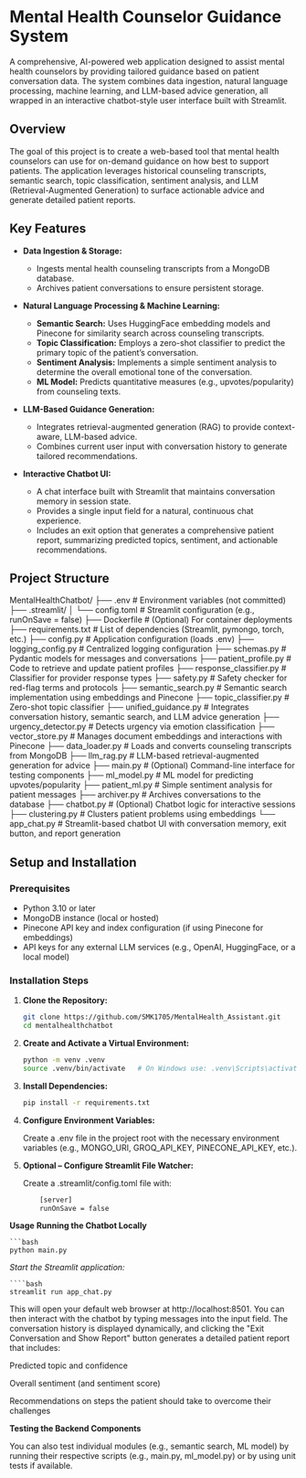 # Mental Health Counselor Guidance System

A comprehensive, AI-powered web application designed to assist mental health counselors by providing tailored guidance based on patient conversation data. The system combines data ingestion, natural language processing, machine learning, and LLM-based advice generation, all wrapped in an interactive chatbot-style user interface built with Streamlit.

## Overview

The goal of this project is to create a web-based tool that mental health counselors can use for on-demand guidance on how best to support patients. The application leverages historical counseling transcripts, semantic search, topic classification, sentiment analysis, and LLM (Retrieval-Augmented Generation) to surface actionable advice and generate detailed patient reports.

## Key Features

- **Data Ingestion & Storage:**  
  - Ingests mental health counseling transcripts from a MongoDB database.
  - Archives patient conversations to ensure persistent storage.

- **Natural Language Processing & Machine Learning:**  
  - **Semantic Search:** Uses HuggingFace embedding models and Pinecone for similarity search across counseling transcripts.
  - **Topic Classification:** Employs a zero-shot classifier to predict the primary topic of the patient’s conversation.
  - **Sentiment Analysis:** Implements a simple sentiment analysis to determine the overall emotional tone of the conversation.
  - **ML Model:** Predicts quantitative measures (e.g., upvotes/popularity) from counseling texts.

- **LLM-Based Guidance Generation:**  
  - Integrates retrieval-augmented generation (RAG) to provide context-aware, LLM-based advice.
  - Combines current user input with conversation history to generate tailored recommendations.

- **Interactive Chatbot UI:**  
  - A chat interface built with Streamlit that maintains conversation memory in session state.
  - Provides a single input field for a natural, continuous chat experience.
  - Includes an exit option that generates a comprehensive patient report, summarizing predicted topics, sentiment, and actionable recommendations.

## Project Structure

MentalHealthChatbot/
├── .env                    # Environment variables (not committed)
├── .streamlit/
│   └── config.toml         # Streamlit configuration (e.g., runOnSave = false)
├── Dockerfile              # (Optional) For container deployments
├── requirements.txt        # List of dependencies (Streamlit, pymongo, torch, etc.)
├── config.py               # Application configuration (loads .env)
├── logging_config.py       # Centralized logging configuration
├── schemas.py              # Pydantic models for messages and conversations
├── patient_profile.py      # Code to retrieve and update patient profiles
├── response_classifier.py  # Classifier for provider response types
├── safety.py               # Safety checker for red-flag terms and protocols
├── semantic_search.py      # Semantic search implementation using embeddings and Pinecone
├── topic_classifier.py     # Zero-shot topic classifier
├── unified_guidance.py     # Integrates conversation history, semantic search, and LLM advice generation
├── urgency_detector.py     # Detects urgency via emotion classification
├── vector_store.py         # Manages document embeddings and interactions with Pinecone
├── data_loader.py          # Loads and converts counseling transcripts from MongoDB
├── llm_rag.py              # LLM-based retrieval-augmented generation for advice
├── main.py                 # (Optional) Command-line interface for testing components
├── ml_model.py             # ML model for predicting upvotes/popularity
├── patient_ml.py           # Simple sentiment analysis for patient messages
├── archiver.py             # Archives conversations to the database
├── chatbot.py              # (Optional) Chatbot logic for interactive sessions
├── clustering.py           # Clusters patient problems using embeddings
└── app_chat.py             # Streamlit-based chatbot UI with conversation memory, exit button, and report generation


## Setup and Installation

### Prerequisites

- Python 3.10 or later
- MongoDB instance (local or hosted)
- Pinecone API key and index configuration (if using Pinecone for embeddings)
- API keys for any external LLM services (e.g., OpenAI, HuggingFace, or a local model)

### Installation Steps

1. **Clone the Repository:**

   ```bash
   git clone https://github.com/SMK1705/MentalHealth_Assistant.git
   cd mentalhealthchatbot

2. **Create and Activate a Virtual Environment:**

    ```bash
    python -m venv .venv
    source .venv/bin/activate   # On Windows use: .venv\Scripts\activate

3. **Install Dependencies:**

    ```bash
    pip install -r requirements.txt

4. **Configure Environment Variables:**

    Create a .env file in the project root with the necessary environment variables (e.g., MONGO_URI, GROQ_API_KEY, PINECONE_API_KEY, etc.).

5. **Optional – Configure Streamlit File Watcher:**

    Create a .streamlit/config.toml file with:
    ```bash
        [server]
        runOnSave = false

**Usage**
**Running the Chatbot Locally**

    ```bash
    python main.py
    
*Start the Streamlit application:*

    ````bash
    streamlit run app_chat.py


This will open your default web browser at http://localhost:8501. You can then interact with the chatbot by typing messages into the input field. The conversation history is displayed dynamically, and clicking the "Exit Conversation and Show Report" button generates a detailed patient report that includes:

Predicted topic and confidence

Overall sentiment (and sentiment score)

Recommendations on steps the patient should take to overcome their challenges

**Testing the Backend Components**

You can also test individual modules (e.g., semantic search, ML model) by running their respective scripts (e.g., main.py, ml_model.py) or by using unit tests if available.